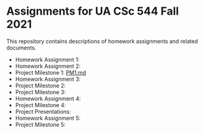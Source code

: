 # Assignments for UA CSc 544 Fall 2021

This repository contains descriptions of homework assignments and related documents.

- Homework Assignment 1: 
- Homework Assignment 2: 
- Project Milestone 1: [PM1.md](PM1.md) 
- Homework Assignment 3: 
- Project Milestone 2: 
- Project Milestone 3: 
- Homework Assignment 4: 
- Project Milestone 4: 
- Project Presentations: 
- Homework Assignment 5:
- Project Milestone 5: 
